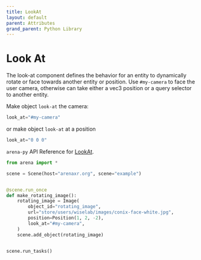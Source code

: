 ```yaml
---
title: LookAt
layout: default
parent: Attributes
grand_parent: Python Library
---
```


# Look At

The look-at component defines the behavior for an entity to dynamically rotate or face towards another entity or position. Use `#my-camera` to face the user camera, otherwise can take either a vec3 position or a query selector to another entity.

Make object `look-at` the camera:
```python
look_at="#my-camera"
```
or make object `look-at` at a position
```python
look_at="0 0 0"
```

`arena-py` API Reference for [LookAt](/content/python-api/attributes/look_at).

```python
from arena import *

scene = Scene(host="arenaxr.org", scene="example")


@scene.run_once
def make_rotating_image():
    rotating_image = Image(
        object_id="rotating_image",
        url="store/users/wiselab/images/conix-face-white.jpg",
        position=Position(1, 2, -2),
        look_at="#my-camera",
    )
    scene.add_object(rotating_image)


scene.run_tasks()
```
